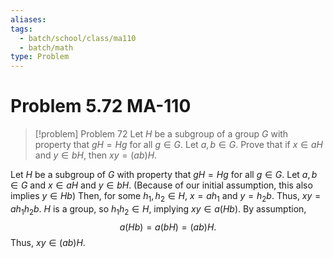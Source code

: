 ```yaml
---
aliases: 
tags:
  - batch/school/class/ma110
  - batch/math
type: Problem
---
```

# Problem 5.72 MA-110

> [!problem] Problem 72
> Let $H$ be a subgroup of a group $G$ with property that $gH=Hg$ for all $g \in G$. Let $a,b \in G$. Prove that if $x \in aH$ and $y \in bH$, then $xy=(ab)H$.

Let $H$ be a subgroup of $G$ with property that $gH=Hg$ for all $g \in G$. Let $a,b \in G$ and $x \in aH$ and $y \in bH$. (Because of our initial assumption, this also implies $y \in Hb$) Then, for some $h_{1},h_{2} \in H$, $x=ah_{1}$ and $y=h_{2}b$. Thus, $xy=ah_{1}h_{2}b$. $H$ is a group, so $h_{1}h_{2} \in H$, implying $xy \in a(Hb)$. By assumption, 
$$
a(Hb)=a(bH)=(ab)H.
$$
Thus, $xy \in (ab)H$.
